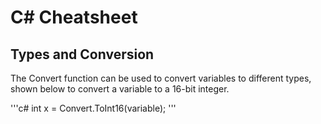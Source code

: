 # C# Cheatsheet

## Types and Conversion

The Convert function can be used to convert variables to different types, shown below to convert a variable to a 16-bit integer.

'''c#
int x = Convert.ToInt16(variable);
'''

